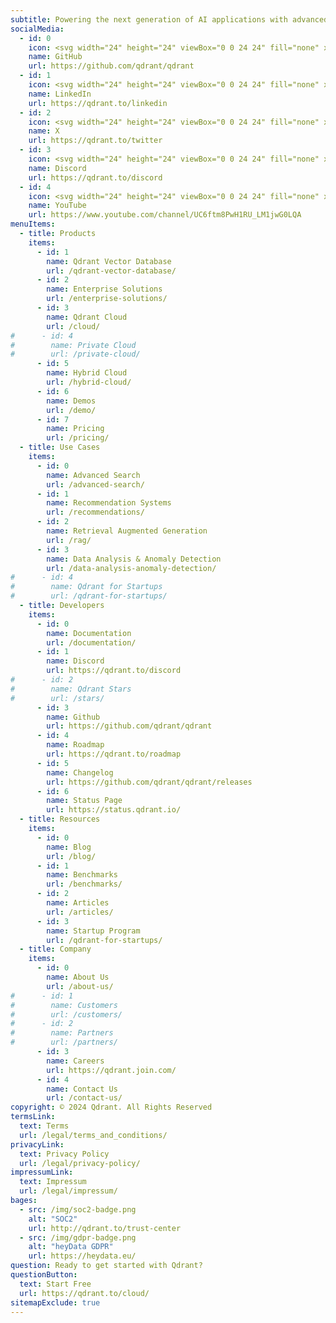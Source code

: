 ```yaml
---
subtitle: Powering the next generation of AI applications with advanced, high-performant vector similarity search technology.
socialMedia:
  - id: 0
    icon: <svg width="24" height="24" viewBox="0 0 24 24" fill="none" xmlns="http://www.w3.org/2000/svg"><g clip-path="url(#clip0_1841_958)"><path fill-rule="evenodd" clip-rule="evenodd" d="M12 0.299805C5.35 0.299805 0 5.6498 0 12.2998C0 17.5998 3.45 22.0998 8.2 23.6998C8.8 23.7998 9 23.4498 9 23.0998C9 22.7998 9 22.0498 9 21.0498C5.65 21.7998 4.95 19.4498 4.95 19.4498C4.4 18.0498 3.6 17.6998 3.6 17.6998C2.5 16.9498 3.7 16.9498 3.7 16.9498C4.9 17.0498 5.55 18.1998 5.55 18.1998C6.6 20.0498 8.35 19.4998 9.05 19.1998C9.15 18.3998 9.45 17.8998 9.8 17.5998C7.15 17.2998 4.35 16.2498 4.35 11.6498C4.35 10.3498 4.8 9.2498 5.6 8.4498C5.5 8.1498 5.05 6.9498 5.7 5.2498C5.7 5.2498 6.7 4.9498 9 6.4998C9.95 6.2498 11 6.0998 12 6.0998C13 6.0998 14.05 6.2498 15 6.4998C17.3 4.9498 18.3 5.2498 18.3 5.2498C18.95 6.8998 18.55 8.0998 18.4 8.4498C19.15 9.2998 19.65 10.3498 19.65 11.6498C19.65 16.2498 16.85 17.2498 14.15 17.5498C14.6 17.8998 14.95 18.6498 14.95 19.7498C14.95 21.3498 14.95 22.6498 14.95 23.0498C14.95 23.3498 15.15 23.7498 15.8 23.6498C20.55 22.0998 24 17.5998 24 12.2998C24 5.6498 18.65 0.299805 12 0.299805Z" fill="#F0F3FA"/></g><defs><clipPath id="clip0_1841_958"><rect width="24" height="24" fill="white"/></clipPath></defs></svg>
    name: GitHub
    url: https://github.com/qdrant/qdrant
  - id: 1
    icon: <svg width="24" height="24" viewBox="0 0 24 24" fill="none" xmlns="http://www.w3.org/2000/svg"><g clip-path="url(#clip0_1841_961)"><path d="M21.75 0.75H2.25C1.85218 0.75 1.47064 0.908035 1.18934 1.18934C0.908035 1.47064 0.75 1.85218 0.75 2.25V21.75C0.75 22.1478 0.908035 22.5294 1.18934 22.8107C1.47064 23.092 1.85218 23.25 2.25 23.25H21.75C22.1478 23.25 22.5294 23.092 22.8107 22.8107C23.092 22.5294 23.25 22.1478 23.25 21.75V2.25C23.25 1.85218 23.092 1.47064 22.8107 1.18934C22.5294 0.908035 22.1478 0.75 21.75 0.75ZM7.41525 19.9455H4.0305V9.1875H7.41525V19.9455ZM5.7225 7.71075C5.33338 7.70956 4.95333 7.59309 4.63036 7.37604C4.30739 7.15899 4.05599 6.8511 3.9079 6.49126C3.75981 6.13141 3.72167 5.73575 3.79831 5.35425C3.87495 4.97275 4.06293 4.62251 4.3385 4.34778C4.61408 4.07304 4.96488 3.88613 5.34662 3.81065C5.72835 3.73517 6.1239 3.77451 6.48329 3.92369C6.84268 4.07288 7.1498 4.32522 7.36587 4.64885C7.58193 4.97248 7.69725 5.35287 7.69725 5.742C7.69735 6.00107 7.6463 6.25762 7.54702 6.49691C7.44774 6.73621 7.30219 6.95355 7.11872 7.13646C6.93525 7.31938 6.71746 7.46426 6.47787 7.56282C6.23827 7.66137 5.98157 7.71164 5.7225 7.71075ZM19.9657 19.9455H16.65V14.742C16.65 13.4768 16.65 11.9295 14.8875 11.9295C13.125 11.9295 12.9127 13.266 12.9127 14.6715V20.016H9.6V9.1875H12.702V10.6642H12.7725C13.0924 10.1111 13.5567 9.65537 14.1156 9.34571C14.6746 9.03606 15.3072 8.88415 15.9457 8.90625C19.3305 8.90625 19.965 11.1562 19.965 14.0392L19.9657 19.9455Z" fill="#F0F3FA"/></g><defs><clipPath id="clip0_1841_961"><rect width="24" height="24" fill="white"/></clipPath></defs></svg>
    name: LinkedIn
    url: https://qdrant.to/linkedin
  - id: 2
    icon: <svg width="24" height="24" viewBox="0 0 24 24" fill="none" xmlns="http://www.w3.org/2000/svg"><path d="M10.8423 15.1515L4.40655 22.5H0.841797L9.1773 12.978L10.8423 15.1515Z" fill="#F0F3FA"/><path d="M12.7881 8.241L18.6808 1.5H22.2433L14.4381 10.4265L12.7881 8.241Z" fill="#F0F3FA"/><path d="M23.6158 22.5H16.4465L0.383789 1.5H7.73454L23.6158 22.5ZM17.4298 20.3678H19.4038L6.66204 3.5205H4.54404L17.4298 20.3678Z" fill="#F0F3FA"/></svg>
    name: X
    url: https://qdrant.to/twitter
  - id: 3
    icon: <svg width="24" height="24" viewBox="0 0 24 24" fill="none" xmlns="http://www.w3.org/2000/svg"><path fill-rule="evenodd" clip-rule="evenodd" d="M5 1C2.79086 1 1 2.79086 1 5V19C1 21.2091 2.79086 23 5 23H19C21.2091 23 23 21.2091 23 19V5C23 2.79086 21.2091 1 19 1H5ZM16.3683 18.5964C16.3683 18.5964 15.8027 17.9208 15.3314 17.3238C16.4701 17.0557 17.4774 16.3935 18.1749 15.4543C17.6098 15.8317 17.0037 16.1438 16.3683 16.3846C15.6374 16.6966 14.873 16.9233 14.0903 17.0602C12.7448 17.3079 11.3649 17.3026 10.0213 17.0445C9.23256 16.8901 8.45954 16.664 7.71193 16.3689C7.08195 16.1284 6.48116 15.8174 5.92097 15.442C6.59328 16.3616 7.56575 17.0173 8.67025 17.2958C8.19895 17.8928 7.61767 18.5998 7.61767 18.5998C4.14571 18.4898 2.82605 16.2091 2.82605 16.2091C2.87704 13.0242 3.65058 9.89242 5.08832 7.05004C6.35356 6.05636 7.89607 5.47998 9.5029 5.40046L9.66 5.58899C8.14826 5.96312 6.73755 6.66579 5.52821 7.64703C5.52821 7.64703 5.87383 7.4585 6.45511 7.19143C7.58438 6.67595 8.78793 6.34193 10.0213 6.20168C10.1093 6.18348 10.1986 6.17297 10.2884 6.17026C11.3412 6.0331 12.4066 6.02255 13.4619 6.13884C15.1214 6.32817 16.7278 6.84028 18.1907 7.64634C17.0426 6.71186 15.7093 6.0318 14.2788 5.65114L14.4988 5.39978C16.1056 5.4793 17.6481 6.05568 18.9133 7.04935C20.3511 9.89174 21.1246 13.0235 21.1756 16.2084C21.1756 16.2084 19.8402 18.4864 16.3683 18.5964ZM9.06284 11.2616C8.62563 11.2983 8.21817 11.498 7.9212 11.821C7.62423 12.1439 7.45941 12.5667 7.45941 13.0054C7.45941 13.4442 7.62423 13.8669 7.9212 14.1899C8.21817 14.5129 8.62563 14.7125 9.06284 14.7493C9.50005 14.7125 9.90751 14.5129 10.2045 14.1899C10.5015 13.8669 10.6663 13.4442 10.6663 13.0054C10.6663 12.5667 10.5015 12.1439 10.2045 11.821C9.90751 11.498 9.50005 11.2983 9.06284 11.2616ZM14.8005 11.2616C14.4493 11.2319 14.0974 11.3089 13.7907 11.4825C13.4841 11.6561 13.237 11.9183 13.0818 12.2347C12.9266 12.5511 12.8706 12.907 12.921 13.2557C12.9714 13.6045 13.1259 13.93 13.3644 14.1894C13.6028 14.4489 13.9141 14.6304 14.2573 14.71C14.6006 14.7897 14.96 14.7639 15.2883 14.6359C15.6167 14.508 15.8987 14.2839 16.0976 13.993C16.2965 13.702 16.4029 13.3578 16.4029 13.0054C16.4124 12.7854 16.3783 12.5657 16.3026 12.3588C16.2269 12.152 16.1112 11.9622 15.962 11.8002C15.8128 11.6381 15.6331 11.5072 15.4332 11.4148C15.2333 11.3223 15.0171 11.2703 14.7971 11.2616H14.8005Z" fill="#F0F3FA"/></svg>
    name: Discord
    url: https://qdrant.to/discord
  - id: 4
    icon: <svg width="24" height="24" viewBox="0 0 24 24" fill="none" xmlns="http://www.w3.org/2000/svg"><path d="M23.775 7.1999C23.775 7.1999 23.55 5.5499 22.8 4.7999C21.9 3.8249 20.85 3.8249 20.4 3.7499C17.025 3.5249 12 3.5249 12 3.5249C12 3.5249 6.975 3.5249 3.6 3.7499C3.15 3.8249 2.1 3.8249 1.2 4.7999C0.45 5.5499 0.225 7.1999 0.225 7.1999C0.225 7.1999 0 9.1499 0 11.0999V12.8999C0 14.8499 0.225 16.7999 0.225 16.7999C0.225 16.7999 0.45 18.4499 1.2 19.1999C2.1 20.1749 3.3 20.0999 3.825 20.2499C5.775 20.3999 12 20.4749 12 20.4749C12 20.4749 17.025 20.4749 20.4 20.2499C20.85 20.1749 21.9 20.1749 22.8 19.1999C23.55 18.4499 23.775 16.7999 23.775 16.7999C23.775 16.7999 24 14.8499 24 12.8999V11.0999C24 9.1499 23.775 7.1999 23.775 7.1999ZM9.525 15.1499V8.3999L15.975 11.7749L9.525 15.1499Z" fill="#F0F3FA"/></svg>
    name: YouTube
    url: https://www.youtube.com/channel/UC6ftm8PwH1RU_LM1jwG0LQA
menuItems:
  - title: Products
    items:
      - id: 1
        name: Qdrant Vector Database
        url: /qdrant-vector-database/
      - id: 2
        name: Enterprise Solutions
        url: /enterprise-solutions/
      - id: 3
        name: Qdrant Cloud
        url: /cloud/
#      - id: 4
#        name: Private Cloud
#        url: /private-cloud/
      - id: 5
        name: Hybrid Cloud
        url: /hybrid-cloud/
      - id: 6
        name: Demos
        url: /demo/
      - id: 7
        name: Pricing
        url: /pricing/
  - title: Use Cases
    items:
      - id: 0
        name: Advanced Search
        url: /advanced-search/
      - id: 1
        name: Recommendation Systems
        url: /recommendations/
      - id: 2
        name: Retrieval Augmented Generation
        url: /rag/
      - id: 3
        name: Data Analysis & Anomaly Detection
        url: /data-analysis-anomaly-detection/
#      - id: 4
#        name: Qdrant for Startups
#        url: /qdrant-for-startups/
  - title: Developers
    items:
      - id: 0
        name: Documentation
        url: /documentation/
      - id: 1
        name: Discord
        url: https://qdrant.to/discord
#      - id: 2
#        name: Qdrant Stars
#        url: /stars/
      - id: 3
        name: Github
        url: https://github.com/qdrant/qdrant
      - id: 4
        name: Roadmap
        url: https://qdrant.to/roadmap
      - id: 5
        name: Changelog
        url: https://github.com/qdrant/qdrant/releases
      - id: 6
        name: Status Page
        url: https://status.qdrant.io/
  - title: Resources
    items:
      - id: 0
        name: Blog
        url: /blog/
      - id: 1
        name: Benchmarks
        url: /benchmarks/
      - id: 2
        name: Articles
        url: /articles/
      - id: 3
        name: Startup Program
        url: /qdrant-for-startups/
  - title: Company
    items:
      - id: 0
        name: About Us
        url: /about-us/
#      - id: 1
#        name: Customers
#        url: /customers/
#      - id: 2
#        name: Partners
#        url: /partners/
      - id: 3
        name: Careers
        url: https://qdrant.join.com/
      - id: 4
        name: Contact Us
        url: /contact-us/
copyright: © 2024 Qdrant. All Rights Reserved
termsLink:
  text: Terms
  url: /legal/terms_and_conditions/
privacyLink:
  text: Privacy Policy
  url: /legal/privacy-policy/
impressumLink:
  text: Impressum
  url: /legal/impressum/
bages:
  - src: /img/soc2-badge.png
    alt: "SOC2"
    url: http://qdrant.to/trust-center
  - src: /img/gdpr-badge.png
    alt: "heyData GDPR"
    url: https://heydata.eu/
question: Ready to get started with Qdrant?
questionButton:
  text: Start Free
  url: https://qdrant.to/cloud/
sitemapExclude: true
---
```

